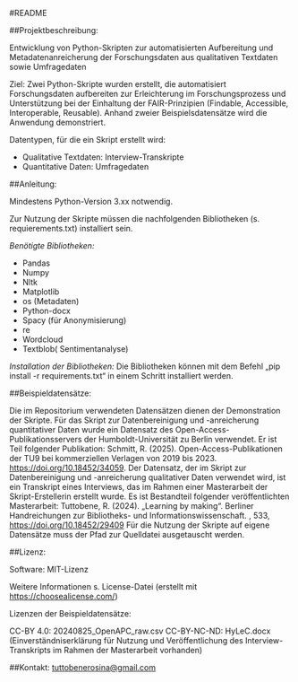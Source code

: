 #README

##Projektbeschreibung: 

Entwicklung von Python-Skripten zur automatisierten Aufbereitung und Metadatenanreicherung der Forschungsdaten aus qualitativen Textdaten sowie Umfragedaten

Ziel: Zwei Python-Skripte wurden erstellt, die automatisiert Forschungsdaten aufbereiten zur Erleichterung im Forschungsprozess und Unterstützung bei der Einhaltung der FAIR-Prinzipien (Findable, Accessible, Interoperable, Reusable). 
Anhand zweier Beispielsdatensätze wird die Anwendung demonstriert.

Datentypen, für die ein Skript erstellt wird:
- Qualitative Textdaten: Interview-Transkripte
- Quantitative Daten: Umfragedaten

##Anleitung: 

Mindestens Python-Version 3.xx notwendig.

Zur Nutzung der Skripte müssen die nachfolgenden Bibliotheken (s. requierements.txt) installiert sein.

*Benötigte Bibliotheken:*
- Pandas
- Numpy
- Nltk
- Matplotlib 
- os (Metadaten)
- Python-docx
- Spacy (für Anonymisierung)
- re 
- Wordcloud 
- Textblob( Sentimentanalyse)


*Installation der Bibliotheken:*
Die Bibliotheken können mit dem Befehl „pip install -r requirements.txt“ in einem Schritt installiert werden.

##Beispieldatensätze:

Die im Repositorium verwendeten Datensätzen dienen der Demonstration der Skripte. 
Für das Skript zur Datenbereinigung und -anreicherung quantitativer Daten wurde ein Datensatz des Open-Access-Publikationsservers der Humboldt-Universität zu Berlin verwendet. Er ist Teil folgender Publikation: Schmitt, R. (2025). Open-Access-Publikationen der TU9 bei kommerziellen Verlagen von 2019 bis 2023. https://doi.org/10.18452/34059. 
Der Datensatz, der im Skript zur Datenbereinigung und -anreicherung qualitativer Daten verwendet wird, ist ein Transkript eines Interviews, das im Rahmen einer Masterarbeit der Skript-Erstellerin erstellt wurde. Es ist Bestandteil folgender veröffentlichten Masterarbeit: Tuttobene, R. (2024). „Learning by making“. Berliner Handreichungen zur Bibliotheks- und Informationswissenschaft. , 533, https://doi.org/10.18452/29409 
Für die Nutzung der Skripte auf eigene Datensätze muss der Pfad zur Quelldatei ausgetauscht werden.

##Lizenz:

Software: MIT-Lizenz 

Weitere Informationen s. License-Datei (erstellt mit https://choosealicense.com/) 

Lizenzen der Beispieldatensätze:

CC-BY 4.0: 20240825_OpenAPC_raw.csv 
CC-BY-NC-ND: HyLeC.docx  (Einverständniserklärung für Nutzung und Veröffentlichung des Interview-Transkripts im Rahmen der Masterarbeit vorhanden)

##Kontakt: 
tuttobenerosina@gmail.com 
